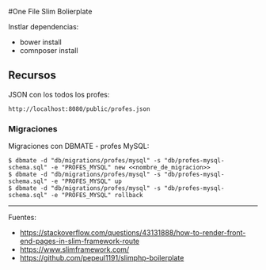 #One File Slim Bolierplate

Instlar dependencias:

+ bower install
+ comnposer install

## Recursos

JSON con los todos los profes:

    http://localhost:8080/public/profes.json

### Migraciones

Migraciones con DBMATE - profes MySQL:

    $ dbmate -d "db/migrations/profes/mysql" -s "db/profes-mysql-schema.sql" -e "PROFES_MYSQL" new <<nombre_de_migracion>>
    $ dbmate -d "db/migrations/profes/mysql" -s "db/profes-mysql-schema.sql" -e "PROFES_MYSQL" up
    $ dbmate -d "db/migrations/profes/mysql" -s "db/profes-mysql-schema.sql" -e "PROFES_MYSQL" rollback

---

Fuentes:

+ https://stackoverflow.com/questions/43131888/how-to-render-front-end-pages-in-slim-framework-route
+ https://www.slimframework.com/
+ https://github.com/pepeul1191/slimphp-boilerplate
